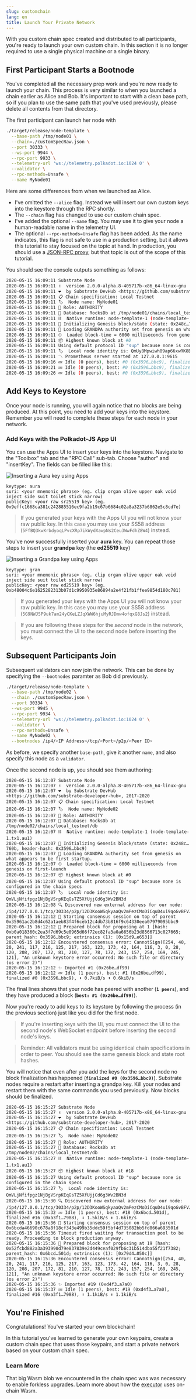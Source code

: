 ```yaml
---
slug: customchain
lang: en
title: Launch Your Private Network
---
```


With you custom chain spec created and distributed to all participants, you're ready to launch your
own custom chain. In this section it is no longer required to use a single physical machine or a
single binary.

## First Participant Starts a Bootnode

You've completed all the necessary prep work and you're now ready to launch your chain. This process
is very similar to when you launched a chain earlier as Alice and Bob. It's important to start with
a clean base path, so if you plan to use the same path that you've used previously, please delete
all contents from that directory.

The first participant can launch her node with

```bash
./target/release/node-template \
  --base-path /tmp/node01 \
  --chain=./customSpecRaw.json \
  --port 30333 \
  --ws-port 9944 \
  --rpc-port 9933 \
  --telemetry-url 'ws://telemetry.polkadot.io:1024 0' \
  --validator \
  --rpc-methods=Unsafe \
  --name MyNode01
```

Here are some differences from when we launched as Alice.

- I've omitted the `--alice` flag. Instead we will insert our own custom keys into the keystore
  through the RPC shortly.
- The `--chain` flag has changed to use our custom chain spec.
- I've added the optional `--name` flag. You may use it to give your node a human-readable name in
  the telemetry UI.
- The optional `--rpc-methods=Unsafe` flag has been added. As the name indicates, this flag is not
  safe to use in a production setting, but it allows this tutorial to stay focused on the topic at
  hand. In production, you should use a
  [JSON-RPC proxy](/kb/getting-started/glossary#json-rpc-proxy-crate), but that topic is out of the
  scope of this tutorial.

You should see the console outputs something as follows:

```bash
2020-05-15 16:09:11 Substrate Node
2020-05-15 16:09:11 ✌️  version 2.0.0-alpha.8-405717b-x86_64-linux-gnu
2020-05-15 16:09:11 ❤️  by Substrate DevHub <https://github.com/substrate-developer-hub>, 2017-2020
2020-05-15 16:09:11 📋 Chain specification: Local Testnet
2020-05-15 16:09:11 🏷  Node name: MyNode01
2020-05-15 16:09:11 👤 Role: AUTHORITY
2020-05-15 16:09:11 💾 Database: RocksDb at /tmp/node01/chains/local_testnet/db
2020-05-15 16:09:11 ⛓  Native runtime: node-template-1 (node-template-1.tx1.au1)
2020-05-15 16:09:11 🔨 Initializing Genesis block/state (state: 0x248c…760b, header-hash: 0x3596…bbc9)
2020-05-15 16:09:11 👴 Loading GRANDPA authority set from genesis on what appears to be first startup.
2020-05-15 16:09:11 ⏱  Loaded block-time = 6000 milliseconds from genesis on first-launch
2020-05-15 16:09:11 📦 Highest known block at #0
2020-05-15 16:09:11 Using default protocol ID "sup" because none is configured in the chain specs
2020-05-15 16:09:11 🏷  Local node identity is: QmUy8Mpwiwh89ap66xwRK8BT2MdKr4575pwnZHuP22SsNT
2020-05-15 16:09:11 〽️ Prometheus server started at 127.0.0.1:9615
2020-05-15 16:09:16 💤 Idle (0 peers), best: #0 (0x3596…bbc9), finalized #0 (0x3596…bbc9), ⬇ 0 ⬆ 0
2020-05-15 16:09:21 💤 Idle (0 peers), best: #0 (0x3596…bbc9), finalized #0 (0x3596…bbc9), ⬇ 0 ⬆ 0
2020-05-15 16:09:26 💤 Idle (0 peers), best: #0 (0x3596…bbc9), finalized #0 (0x3596…bbc9), ⬇ 0 ⬆ 0
```

## Add Keys to Keystore

Once your node is running, you will again notice that no blocks are being produced. At this point,
you need to add your keys into the keystore. Remember you will need to complete these steps for each
node in your network.

### Add Keys with the Polkadot-JS App UI

You can use the Apps UI to insert your keys into the keystore. Navigate to the "Toolbox" tab and the
"RPC Call" sub-tab. Choose "author" and "insertKey". The fields can be filled like this:

![Inserting a Aura key using Apps](../assets/private-network-apps-insert-key-aura.png)

```
keytype: aura
suri: <your mnemonic phrase> (eg. clip organ olive upper oak void inject side suit toilet stick narrow)
publicKey: <your raw sr25519 key> (eg. 0x9effc1668ca381c242885516ec9fa2b19c67b6684c02a8a3237b6862e5c8cd7e)
```

> If you generated your keys with the Apps UI you will not know your raw public key. In this case
> you may use your SS58 address (`5FfBQ3kwXrbdyoqLPvcXRp7ikWydXawpNs2Ceu3WwFdhZ8W4`) instead.

You've now successfully inserted your **aura** key. You can repeat those steps to insert your
**grandpa** key (the **ed25519** key)

![Inserting a Grandpa key using Apps](../assets/private-network-apps-insert-key.png)

```
keytype: gran
suri: <your mnemonic phrase> (eg. clip organ olive upper oak void inject side suit toilet stick narrow)
publicKey: <your raw ed25519 key> (eg. 0xb48004c6e1625282313b07d1c9950935e86894a2e4f21fb1ffee9854d180c781)
```

> If you generated your keys with the Apps UI you will not know your raw public key. In this case
> you may use your SS58 address (`5G9NWJ5P9uk7am24yCKeLZJqXWW6hjuMyRJDmw4ofqxG8Js2`) instead.

> If you are following these steps for the _second_ node in the network, you must connect the UI to
> the second node before inserting the keys.

## Subsequent Participants Join

Subsequent validators can now join the network. This can be done by specifying the `--bootnodes`
paramter as Bob did previously.

```bash
./target/release/node-template \
  --base-path /tmp/node02 \
  --chain ./customSpecRaw.json \
  --port 30334 \
  --ws-port 9945 \
  --rpc-port 9934 \
  --telemetry-url 'ws://telemetry.polkadot.io:1024 0' \
  --validator \
  --rpc-methods=Unsafe \
  --name MyNode02 \
  --bootnodes /ip4/<IP Address>/tcp/<Port>/p2p/<Peer ID>
```

As before, we specify another `base-path`, give it another `name`, and also specify this node as a
`validator`.

Once the second node is up, you should see them authoring:

```
2020-05-15 16:12:07 Substrate Node
2020-05-15 16:12:07 ✌️  version 2.0.0-alpha.8-405717b-x86_64-linux-gnu
2020-05-15 16:12:07 ❤️  by Substrate DevHub <https://github.com/substrate-developer-hub>, 2017-2020
2020-05-15 16:12:07 📋 Chain specification: Local Testnet
2020-05-15 16:12:07 🏷  Node name: MyNode02
2020-05-15 16:12:07 👤 Role: AUTHORITY
2020-05-15 16:12:07 💾 Database: RocksDb at /tmp/node02/chains/local_testnet/db
2020-05-15 16:12:07 ⛓  Native runtime: node-template-1 (node-template-1.tx1.au1)
2020-05-15 16:12:07 🔨 Initializing Genesis block/state (state: 0x248c…760b, header-hash: 0x3596…bbc9)
2020-05-15 16:12:07 👴 Loading GRANDPA authority set from genesis on what appears to be first startup.
2020-05-15 16:12:07 ⏱  Loaded block-time = 6000 milliseconds from genesis on first-launch
2020-05-15 16:12:07 📦 Highest known block at #0
2020-05-15 16:12:07 Using default protocol ID "sup" because none is configured in the chain specs
2020-05-15 16:12:07 🏷  Local node identity is: QmVLjNfifpgz1NjBgVSrpKEqGsTZ5XfUjjCd6g3Wv2BN3d
2020-05-15 16:12:08 🔍 Discovered new external address for our node: /ip4/127.0.0.1/tcp/30334/p2p/12D3KooWSqkyaaQv2mPezCMoDiCquD4ui9qoGvBFVJkHsKjkmMdC
2020-05-15 16:12:12 🙌 Starting consensus session on top of parent 0x35961ac2b8d4c62a1aeb83f4f6ceb12c4db73b816f9c64330eea07979095bbc9
2020-05-15 16:12:12 🎁 Prepared block for proposing at 1 [hash: 0xb0a018360c2ea3f7d69c5e0965d66f72ec82fa3a0a6656b23d8566713c027665; parent_hash: 0x3596…bbc9; extrinsics (1): [0x15d9…e653]]
2020-05-15 16:12:12 Encountered consensus error: CannotSign([254, 40, 20, 241, 117, 216, 125, 217, 163, 123, 173, 42, 164, 116, 3, 0, 28, 120, 208, 207, 172, 81, 210, 127, 78, 172, 243, 157, 254, 169, 245, 121], "An unknown keystore error occurred: No such file or directory (os error 2)")
2020-05-15 16:12:12 ✨ Imported #1 (0x26be…df99)
2020-05-15 16:12:12 💤 Idle (1 peers), best: #1 (0x26be…df99), finalized #0 (0x3596…bbc9), ⬇ 0.7kiB/s ⬆ 0.6kiB/s
```

The final lines shows that your node has peered with another (**`1 peers`**), and they have produced
a block (**`best: #1 (0x26be…df99)`**).

Now you're ready to add keys to its keystore by following the process (in the previous section) just
like you did for the first node.

> If you're inserting keys with the UI, you must connect the UI to the second node's WebSocket
> endpoint before inserting the second node's keys.

> Reminder: All validators must be using identical chain specifications in order to peer. You should
> see the same genesis block and state root hashes.

You will notice that even after you add the keys for the second node no block finalization has
happened (**`finalized #0 (0x3596…bbc9)`**). Substrate nodes require a restart after inserting a
grandpa key. Kill your nodes and restart them with the same commands you used previously. Now blocks
should be finalized.

```
2020-05-15 16:15:27 Substrate Node
2020-05-15 16:15:27 ✌️  version 2.0.0-alpha.8-405717b-x86_64-linux-gnu
2020-05-15 16:15:27 ❤️  by Substrate DevHub <https://github.com/substrate-developer-hub>, 2017-2020
2020-05-15 16:15:27 📋 Chain specification: Local Testnet
2020-05-15 16:15:27 🏷  Node name: MyNode02
2020-05-15 16:15:27 👤 Role: AUTHORITY
2020-05-15 16:15:27 💾 Database: RocksDb at /tmp/node02/chains/local_testnet/db
2020-05-15 16:15:27 ⛓  Native runtime: node-template-1 (node-template-1.tx1.au1)
2020-05-15 16:15:27 📦 Highest known block at #18
2020-05-15 16:15:27 Using default protocol ID "sup" because none is configured in the chain specs
2020-05-15 16:15:27 🏷  Local node identity is: QmVLjNfifpgz1NjBgVSrpKEqGsTZ5XfUjjCd6g3Wv2BN3d
2020-05-15 16:15:30 🔍 Discovered new external address for our node: /ip4/127.0.0.1/tcp/30334/p2p/12D3KooWSqkyaaQv2mPezCMoDiCquD4ui9qoGvBFVJkHsKjkmMdC
2020-05-15 16:15:32 💤 Idle (1 peers), best: #18 (0x6bcd…501d), finalized #16 (0xa3f1…7988), ⬇ 1.5kiB/s ⬆ 1.6kiB/s
2020-05-15 16:15:36 🙌 Starting consensus session on top of parent 0x6bcda46690c678a8f18cf343e499b35ddc59f5bf4d735082bb5fd866a693501d
2020-05-15 16:15:36 Timeout fired waiting for transaction pool to be ready. Proceeding to block production anyway.
2020-05-15 16:15:36 🎁 Prepared block for proposing at 19 [hash: 0x52fcbd882a3a393990d79e837839e2d449ceaf029fb6c31b514dba55f21f7382; parent_hash: 0x6bcd…501d; extrinsics (1): [0x79d4…050c]]
2020-05-15 16:15:36 Encountered consensus error: CannotSign([254, 40, 20, 241, 117, 216, 125, 217, 163, 123, 173, 42, 164, 116, 3, 0, 28, 120, 208, 207, 172, 81, 210, 127, 78, 172, 243, 157, 254, 169, 245, 121], "An unknown keystore error occurred: No such file or directory (os error 2)")
2020-05-15 16:15:36 ✨ Imported #19 (0xd4f3…a7a0)
2020-05-15 16:15:37 💤 Idle (1 peers), best: #19 (0xd4f3…a7a0), finalized #16 (0xa3f1…7988), ⬇ 1.1kiB/s ⬆ 1.1kiB/s
```

## You're Finished

Congratulations! You've started your own blockchain!

In this tutorial you've learned to generate your own keypairs, create a custom chain spec that uses
those keypairs, and start a private network based on your custom chain spec.

<!-- TODO link to the followup tutorial about starting a 3 node network using the demo substrate node
Details in https://github.com/substrate-developer-hub/tutorials/issues/16-->

### Learn More

That big Wasm blob we encountered in the chain spec was was necessary to enable forkless upgrades.
Learn more about how the [executor](/kb/advanced/executor) uses on-chain Wasm.
